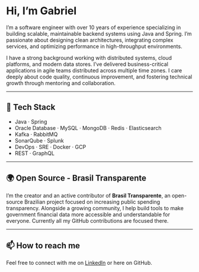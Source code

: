 # Hi, I’m Gabriel

I’m a software engineer with over 10 years of experience specializing in building scalable, maintainable backend systems using Java and Spring. I’m passionate about designing clean architectures, integrating complex services, and optimizing performance in high-throughput environments.

I have a strong background working with distributed systems, cloud platforms, and modern data stores. I’ve delivered business-critical applications in agile teams distributed across multiple time zones. I care deeply about code quality, continuous improvement, and fostering technical growth through mentoring and collaboration.

---

## 🔧 Tech Stack

- Java · Spring  
- Oracle Database · MySQL · MongoDB · Redis · Elasticsearch  
- Kafka · RabbitMQ  
- SonarQube · Splunk  
- DevOps · SRE · Docker · GCP  
- REST · GraphQL

---

## 🌍 Open Source - Brasil Transparente

I’m the creator and an active contributor of **Brasil Transparente**, an open-source Brazilian project focused on increasing public spending transparency. Alongside a growing community, I help build tools to make government financial data more accessible and understandable for everyone. Currently all my GitHub contributions are focused there.

---


## 📫 How to reach me

Feel free to connect with me on [LinkedIn](https://www.linkedin.com/in/gabrielmissel/) or here on GitHub.
